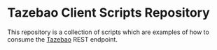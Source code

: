 # Tazebao Client Scripts Repository

This repository is a collection of scripts which are examples of how to consume the [Tazebao](https://github.com/otto-torino/tazebao) REST endpoint.
